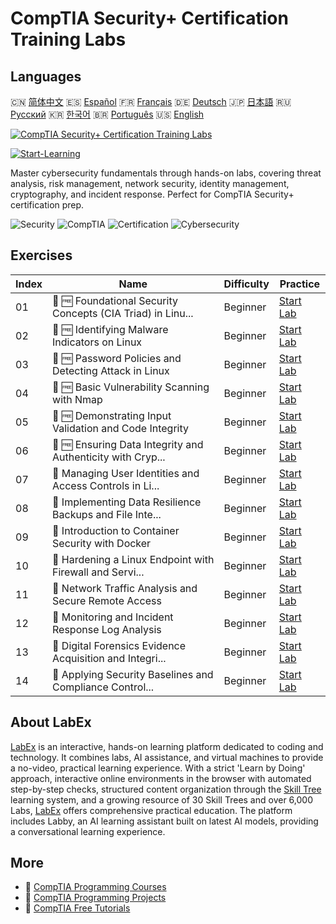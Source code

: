 # CompTIA Security+ Certification Training Labs

## Languages

🇨🇳 [简体中文](README_zh.md) 🇪🇸 [Español](README_es.md) 🇫🇷 [Français](README_fr.md) 🇩🇪 [Deutsch](README_de.md) 🇯🇵 [日本語](README_ja.md) 🇷🇺 [Русский](README_ru.md) 🇰🇷 [한국어](README_ko.md) 🇧🇷 [Português](README_pt.md) 🇺🇸 [English](README.md) 

[![CompTIA Security+ Certification Training Labs](https://cover-creator.labex.io/comptia-security-plus-training-labs.png)](https://labex.io/courses/comptia-security-plus-training-labs)

[![Start-Learning](https://img.shields.io/badge/Start-Learning-whitesmoke?style=for-the-badge)](https://labex.io/courses/comptia-security-plus-training-labs)

Master cybersecurity fundamentals through hands-on labs, covering threat analysis, risk management, network security, identity management, cryptography, and incident response. Perfect for CompTIA Security+ certification prep.

![Security](https://img.shields.io/badge/Security-whitesmoke?style=for-the-badge&logo=security)
![CompTIA](https://img.shields.io/badge/CompTIA-whitesmoke?style=for-the-badge&logo=comptia)
![Certification](https://img.shields.io/badge/Certification-whitesmoke?style=for-the-badge&logo=certification)
![Cybersecurity](https://img.shields.io/badge/Cybersecurity-whitesmoke?style=for-the-badge&logo=cybersecurity)


## Exercises

|   Index | Name                                                        | Difficulty   | Practice                                                                                                                                                                                |
|---------|-------------------------------------------------------------|--------------|-----------------------------------------------------------------------------------------------------------------------------------------------------------------------------------------|
|      01 | 🧩 🆓 Foundational Security Concepts (CIA Triad) in Linu... | Beginner     | <a target='_blank' href='https://labex.io/labs/comptia-foundational-security-concepts-cia-triad-in-linux-592882?course=comptia-security-plus-training-labs'>Start Lab</a>               |
|      02 | 🧩 🆓 Identifying Malware Indicators on Linux               | Beginner     | <a target='_blank' href='https://labex.io/labs/comptia-identifying-malware-indicators-on-linux-592887?course=comptia-security-plus-training-labs'>Start Lab</a>                         |
|      03 | 🧩 🆓 Password Policies and Detecting Attack in Linux       | Beginner     | <a target='_blank' href='https://labex.io/labs/comptia-password-policies-and-detecting-attack-in-linux-592888?course=comptia-security-plus-training-labs'>Start Lab</a>                 |
|      04 | 🧩 🆓 Basic Vulnerability Scanning with Nmap                | Beginner     | <a target='_blank' href='https://labex.io/labs/comptia-basic-vulnerability-scanning-with-nmap-594554?course=comptia-security-plus-training-labs'>Start Lab</a>                          |
|      05 | 🧩 🆓 Demonstrating Input Validation and Code Integrity     | Beginner     | <a target='_blank' href='https://labex.io/labs/comptia-demonstrating-input-validation-and-code-integrity-594556?course=comptia-security-plus-training-labs'>Start Lab</a>               |
|      06 | 🧩 🆓 Ensuring Data Integrity and Authenticity with Cryp... | Beginner     | <a target='_blank' href='https://labex.io/labs/comptia-ensuring-data-integrity-and-authenticity-with-cryptography-594576?course=comptia-security-plus-training-labs'>Start Lab</a>      |
|      07 | 🧩  Managing User Identities and Access Controls in Li...   | Beginner     | <a target='_blank' href='https://labex.io/labs/comptia-managing-user-identities-and-access-controls-in-linux-594585?course=comptia-security-plus-training-labs'>Start Lab</a>           |
|      08 | 🧩  Implementing Data Resilience Backups and File Inte...   | Beginner     | <a target='_blank' href='https://labex.io/labs/comptia-implementing-data-resilience-backups-and-file-integrity-594583?course=comptia-security-plus-training-labs'>Start Lab</a>         |
|      09 | 🧩  Introduction to Container Security with Docker          | Beginner     | <a target='_blank' href='https://labex.io/labs/comptia-introduction-to-container-security-with-docker-594584?course=comptia-security-plus-training-labs'>Start Lab</a>                  |
|      10 | 🧩  Hardening a Linux Endpoint with Firewall and Servi...   | Beginner     | <a target='_blank' href='https://labex.io/labs/comptia-hardening-a-linux-endpoint-with-firewall-and-service-management-594582?course=comptia-security-plus-training-labs'>Start Lab</a> |
|      11 | 🧩  Network Traffic Analysis and Secure Remote Access       | Beginner     | <a target='_blank' href='https://labex.io/labs/comptia-network-traffic-analysis-and-secure-remote-access-594587?course=comptia-security-plus-training-labs'>Start Lab</a>               |
|      12 | 🧩  Monitoring and Incident Response Log Analysis           | Beginner     | <a target='_blank' href='https://labex.io/labs/comptia-monitoring-and-incident-response-log-analysis-594586?course=comptia-security-plus-training-labs'>Start Lab</a>                   |
|      13 | 🧩  Digital Forensics Evidence Acquisition and Integri...   | Beginner     | <a target='_blank' href='https://labex.io/labs/comptia-digital-forensics-evidence-acquisition-and-integrity-594581?course=comptia-security-plus-training-labs'>Start Lab</a>            |
|      14 | 🧩  Applying Security Baselines and Compliance Control...   | Beginner     | <a target='_blank' href='https://labex.io/labs/comptia-applying-security-baselines-and-compliance-controls-594580?course=comptia-security-plus-training-labs'>Start Lab</a>             |

## About LabEx

[LabEx](https://labex.io) is an interactive, hands-on learning platform dedicated to coding and technology. It combines labs, AI assistance, and virtual machines to provide a no-video, practical learning experience. With a strict 'Learn by Doing' approach, interactive online environments in the browser with automated step-by-step checks, structured content organization through the [Skill Tree](https://labex.io/learn) learning system, and a growing resource of 30 Skill Trees and over 6,000 Labs, [LabEx](https://labex.io) offers comprehensive practical education. The platform includes Labby, an AI learning assistant built on latest AI models, providing a conversational learning experience.

## More

- 🔗 [CompTIA Programming Courses](https://github.com/labex-labs/awesome-programming-courses)
- 🔗 [CompTIA Programming Projects](https://github.com/labex-labs/awesome-programming-projects)
- 🔗 [CompTIA Free Tutorials](https://github.com/labex-labs/comptia-free-tutorials)


